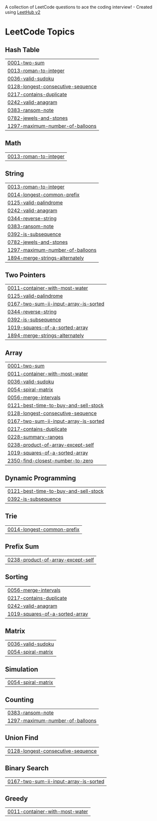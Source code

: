 A collection of LeetCode questions to ace the coding interview! - Created using [LeetHub v2](https://github.com/arunbhardwaj/LeetHub-2.0)
<!---LeetCode Topics Start-->
# LeetCode Topics
## Hash Table
|  |
| ------- |
| [0001-two-sum](https://github.com/avikumar0/Leetcode/tree/master/0001-two-sum) |
| [0013-roman-to-integer](https://github.com/avikumar0/Leetcode/tree/master/0013-roman-to-integer) |
| [0036-valid-sudoku](https://github.com/avikumar0/Leetcode/tree/master/0036-valid-sudoku) |
| [0128-longest-consecutive-sequence](https://github.com/avikumar0/Leetcode/tree/master/0128-longest-consecutive-sequence) |
| [0217-contains-duplicate](https://github.com/avikumar0/Leetcode/tree/master/0217-contains-duplicate) |
| [0242-valid-anagram](https://github.com/avikumar0/Leetcode/tree/master/0242-valid-anagram) |
| [0383-ransom-note](https://github.com/avikumar0/Leetcode/tree/master/0383-ransom-note) |
| [0782-jewels-and-stones](https://github.com/avikumar0/Leetcode/tree/master/0782-jewels-and-stones) |
| [1297-maximum-number-of-balloons](https://github.com/avikumar0/Leetcode/tree/master/1297-maximum-number-of-balloons) |
## Math
|  |
| ------- |
| [0013-roman-to-integer](https://github.com/avikumar0/Leetcode/tree/master/0013-roman-to-integer) |
## String
|  |
| ------- |
| [0013-roman-to-integer](https://github.com/avikumar0/Leetcode/tree/master/0013-roman-to-integer) |
| [0014-longest-common-prefix](https://github.com/avikumar0/Leetcode/tree/master/0014-longest-common-prefix) |
| [0125-valid-palindrome](https://github.com/avikumar0/Leetcode/tree/master/0125-valid-palindrome) |
| [0242-valid-anagram](https://github.com/avikumar0/Leetcode/tree/master/0242-valid-anagram) |
| [0344-reverse-string](https://github.com/avikumar0/Leetcode/tree/master/0344-reverse-string) |
| [0383-ransom-note](https://github.com/avikumar0/Leetcode/tree/master/0383-ransom-note) |
| [0392-is-subsequence](https://github.com/avikumar0/Leetcode/tree/master/0392-is-subsequence) |
| [0782-jewels-and-stones](https://github.com/avikumar0/Leetcode/tree/master/0782-jewels-and-stones) |
| [1297-maximum-number-of-balloons](https://github.com/avikumar0/Leetcode/tree/master/1297-maximum-number-of-balloons) |
| [1894-merge-strings-alternately](https://github.com/avikumar0/Leetcode/tree/master/1894-merge-strings-alternately) |
## Two Pointers
|  |
| ------- |
| [0011-container-with-most-water](https://github.com/avikumar0/Leetcode/tree/master/0011-container-with-most-water) |
| [0125-valid-palindrome](https://github.com/avikumar0/Leetcode/tree/master/0125-valid-palindrome) |
| [0167-two-sum-ii-input-array-is-sorted](https://github.com/avikumar0/Leetcode/tree/master/0167-two-sum-ii-input-array-is-sorted) |
| [0344-reverse-string](https://github.com/avikumar0/Leetcode/tree/master/0344-reverse-string) |
| [0392-is-subsequence](https://github.com/avikumar0/Leetcode/tree/master/0392-is-subsequence) |
| [1019-squares-of-a-sorted-array](https://github.com/avikumar0/Leetcode/tree/master/1019-squares-of-a-sorted-array) |
| [1894-merge-strings-alternately](https://github.com/avikumar0/Leetcode/tree/master/1894-merge-strings-alternately) |
## Array
|  |
| ------- |
| [0001-two-sum](https://github.com/avikumar0/Leetcode/tree/master/0001-two-sum) |
| [0011-container-with-most-water](https://github.com/avikumar0/Leetcode/tree/master/0011-container-with-most-water) |
| [0036-valid-sudoku](https://github.com/avikumar0/Leetcode/tree/master/0036-valid-sudoku) |
| [0054-spiral-matrix](https://github.com/avikumar0/Leetcode/tree/master/0054-spiral-matrix) |
| [0056-merge-intervals](https://github.com/avikumar0/Leetcode/tree/master/0056-merge-intervals) |
| [0121-best-time-to-buy-and-sell-stock](https://github.com/avikumar0/Leetcode/tree/master/0121-best-time-to-buy-and-sell-stock) |
| [0128-longest-consecutive-sequence](https://github.com/avikumar0/Leetcode/tree/master/0128-longest-consecutive-sequence) |
| [0167-two-sum-ii-input-array-is-sorted](https://github.com/avikumar0/Leetcode/tree/master/0167-two-sum-ii-input-array-is-sorted) |
| [0217-contains-duplicate](https://github.com/avikumar0/Leetcode/tree/master/0217-contains-duplicate) |
| [0228-summary-ranges](https://github.com/avikumar0/Leetcode/tree/master/0228-summary-ranges) |
| [0238-product-of-array-except-self](https://github.com/avikumar0/Leetcode/tree/master/0238-product-of-array-except-self) |
| [1019-squares-of-a-sorted-array](https://github.com/avikumar0/Leetcode/tree/master/1019-squares-of-a-sorted-array) |
| [2350-find-closest-number-to-zero](https://github.com/avikumar0/Leetcode/tree/master/2350-find-closest-number-to-zero) |
## Dynamic Programming
|  |
| ------- |
| [0121-best-time-to-buy-and-sell-stock](https://github.com/avikumar0/Leetcode/tree/master/0121-best-time-to-buy-and-sell-stock) |
| [0392-is-subsequence](https://github.com/avikumar0/Leetcode/tree/master/0392-is-subsequence) |
## Trie
|  |
| ------- |
| [0014-longest-common-prefix](https://github.com/avikumar0/Leetcode/tree/master/0014-longest-common-prefix) |
## Prefix Sum
|  |
| ------- |
| [0238-product-of-array-except-self](https://github.com/avikumar0/Leetcode/tree/master/0238-product-of-array-except-self) |
## Sorting
|  |
| ------- |
| [0056-merge-intervals](https://github.com/avikumar0/Leetcode/tree/master/0056-merge-intervals) |
| [0217-contains-duplicate](https://github.com/avikumar0/Leetcode/tree/master/0217-contains-duplicate) |
| [0242-valid-anagram](https://github.com/avikumar0/Leetcode/tree/master/0242-valid-anagram) |
| [1019-squares-of-a-sorted-array](https://github.com/avikumar0/Leetcode/tree/master/1019-squares-of-a-sorted-array) |
## Matrix
|  |
| ------- |
| [0036-valid-sudoku](https://github.com/avikumar0/Leetcode/tree/master/0036-valid-sudoku) |
| [0054-spiral-matrix](https://github.com/avikumar0/Leetcode/tree/master/0054-spiral-matrix) |
## Simulation
|  |
| ------- |
| [0054-spiral-matrix](https://github.com/avikumar0/Leetcode/tree/master/0054-spiral-matrix) |
## Counting
|  |
| ------- |
| [0383-ransom-note](https://github.com/avikumar0/Leetcode/tree/master/0383-ransom-note) |
| [1297-maximum-number-of-balloons](https://github.com/avikumar0/Leetcode/tree/master/1297-maximum-number-of-balloons) |
## Union Find
|  |
| ------- |
| [0128-longest-consecutive-sequence](https://github.com/avikumar0/Leetcode/tree/master/0128-longest-consecutive-sequence) |
## Binary Search
|  |
| ------- |
| [0167-two-sum-ii-input-array-is-sorted](https://github.com/avikumar0/Leetcode/tree/master/0167-two-sum-ii-input-array-is-sorted) |
## Greedy
|  |
| ------- |
| [0011-container-with-most-water](https://github.com/avikumar0/Leetcode/tree/master/0011-container-with-most-water) |
<!---LeetCode Topics End-->